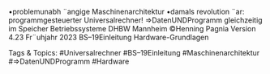 •problemunabh ¨angige Maschinenarchitektur
•damals revolution ¨ar:
programmgesteuerter Universalrechner!
⇒DatenUNDProgramm gleichzeitig im Speicher
Betriebssysteme DHBW Mannheim ©Henning Pagnia Version 4.23 Fr¨uhjahr 2023 BS–19Einleitung Hardware-Grundlagen

   Tags & Topics:
   #Universalrechner
   #BS–19Einleitung
   #Maschinenarchitektur
   #⇒DatenUNDProgramm
   #Hardware